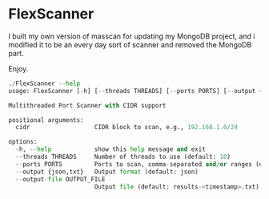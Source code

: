 # FlexScanner
I built my own version of masscan for updating my MongoDB project, and i modified it to be an every day sort of scanner and removed the MongoDB part.

Enjoy.


```python
./FlexScanner --help
usage: FlexScanner [-h] [--threads THREADS] [--ports PORTS] [--output {json,txt}] [--output-file OUTPUT_FILE] cidr

Multithreaded Port Scanner with CIDR support

positional arguments:
  cidr                  CIDR block to scan, e.g., 192.168.1.0/24

options:
  -h, --help            show this help message and exit
  --threads THREADS     Number of threads to use (default: 10)
  --ports PORTS         Ports to scan, comma-separated and/or ranges (default: 443,22,21,23,25,139,445)
  --output {json,txt}   Output format (default: json)
  --output-file OUTPUT_FILE
                        Output file (default: results-<timestamp>.txt)
```
